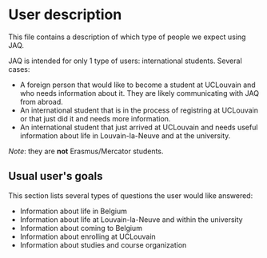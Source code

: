 # User description
This file contains a description of which type of people we expect using JAQ.

JAQ is intended for only 1 type of users: international students.
Several cases:
- A foreign person that would like to become a student at UCLouvain and who needs information about it. They are likely communicating with JAQ from abroad.
- An international student that is in the process of registring at UCLouvain or that just did it and needs more information.
- An international student that just arrived at UCLouvain and needs useful information about life in Louvain-la-Neuve and at the university.

*Note*: they are **not** Erasmus/Mercator students.

## Usual user's goals
This section lists several types of questions the user would like answered:
- Information about life in Belgium
- Information about life at Louvain-la-Neuve and within the university
- Information about coming to Belgium
- Information about enrolling at UCLouvain
- Information about studies and course organization

